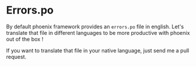 # Errors.po 

By default phoenix framework provides an ```errors.po``` file in english. Let's translate that file in different languages to be more productive with phoenix out of the box !

If you want to translate that file in your native language, just send me a pull request.